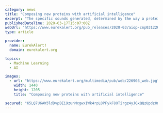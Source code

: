 ```yaml
---
category: news
title: "Composing new proteins with artificial intelligence"
excerpt: "The specific sounds generated, determined by the way a protein folds, can be used to train deep learning neural networks. \"These networks learn to understand the complex language folded proteins speak at multiple time scales,\" said Markus J. Buehler, from the Massachusetts Institute of Technology. \"And once the computer has been given a seed of ..."
publishedDateTime: 2020-03-17T15:07:00Z
webUrl: "https://www.eurekalert.org/pub_releases/2020-03/aiop-cnp031220.php"
type: article

provider:
  name: EurekAlert!
  domain: eurekalert.org

topics:
  - Machine Learning
  - AI

images:
  - url: "https://www.eurekalert.org/multimedia/pub/web/226903_web.jpg"
    width: 1440
    height: 1205
    title: "Composing new proteins with artificial intelligence"

secured: "K5LQ7U6AW3ldDvpBEi9zunMxgwxIWk4rpLOPFykF8OTirgz4yJGxQQzUpdzOmoydr9j52ePxlZ7uooF3X94ZdhEg21EP3P1vc6dCltoPK7wpPNQDL5ShSXYTbj6w5lneQCLrBaMUgZi0V8SYZ3eZ4ES/rpbWHu7TZ2Ul3JfT1LgkE1oQXMP+bNBBPXIsj2SOi7U9z5OxZiM1vCB6Z7Ou0VRSHhM1s2IBnkZfw0TiwrA7M2agfc96Iabxf/7Ys3tyToqK8ue+HguX0nrh7mN01mJl+G0B7jj8MdKL9SG4ILEbTtYhyczYDQZDOuDlM1Nt;prvSLlm6jANC8z/1vQTZ5w=="
---
```


